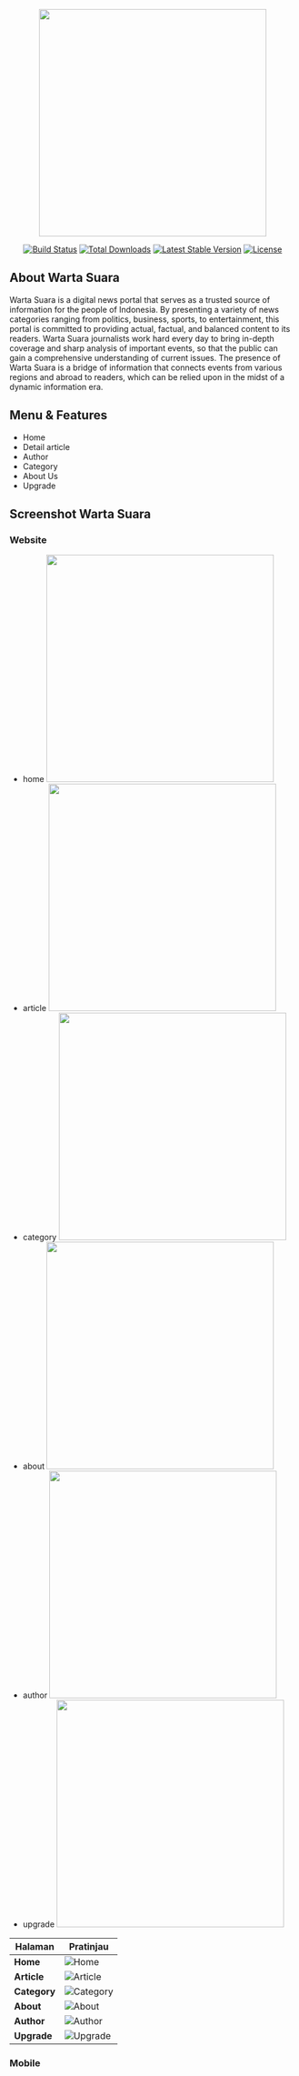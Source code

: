 <p align="center"><a href="https://nelaanjani.vercel.app/" target="_blank"><img src="public\assets\images\logos\logo-11.png" width="400"></a></p>

<p align="center">
<a href="https://github.com/laravel/framework/actions"><img src="https://github.com/laravel/framework/workflows/tests/badge.svg" alt="Build Status"></a>
<a href="https://packagist.org/packages/laravel/framework"><img src="https://img.shields.io/packagist/dt/laravel/framework" alt="Total Downloads"></a>
<a href="https://packagist.org/packages/laravel/framework"><img src="https://img.shields.io/packagist/v/laravel/framework" alt="Latest Stable Version"></a>
<a href="https://packagist.org/packages/laravel/framework"><img src="https://img.shields.io/packagist/l/laravel/framework" alt="License"></a>
</p>

## About Warta Suara

Warta Suara is a digital news portal that serves as a trusted source of information for the people of Indonesia. By presenting a variety of news categories ranging from politics, business, sports, to entertainment, this portal is committed to providing actual, factual, and balanced content to its readers. Warta Suara journalists work hard every day to bring in-depth coverage and sharp analysis of important events, so that the public can gain a comprehensive understanding of current issues. The presence of Warta Suara is a bridge of information that connects events from various regions and abroad to readers, which can be relied upon in the midst of a dynamic information era.


## Menu & Features
- Home
- Detail article
- Author
- Category
- About Us
- Upgrade


## Screenshot Warta Suara

### Website

- home <img src="doc_portalberita\WEB\web-home.png" width="400">
- article <img src="doc_portalberita\WEB\web-article.png" width="400">
- category <img src="doc_portalberita\WEB\web-category.png" width="400">
- about <img src="doc_portalberita\WEB\web-about.png" width="400">
- author <img src="doc_portalberita\WEB\web-author.png" width="400">
- upgrade <img src="doc_portalberita\WEB\web-upgrade.png" width="400">

| Halaman    | Pratinjau |
|------------|-----------|
| **Home**      | ![Home](doc_portalberita/WEB/web-home.png) |
| **Article**   | ![Article](doc_portalberita/WEB/web-article.png) |
| **Category**  | ![Category](doc_portalberita/WEB/web-category.png) |
| **About**     | ![About](doc_portalberita/WEB/web-about.png) |
| **Author**    | ![Author](doc_portalberita/WEB/web-author.png) |
| **Upgrade**   | ![Upgrade](doc_portalberita/WEB/web-upgrade.png) |


### Mobile
